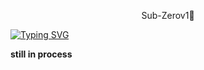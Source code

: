 <p align="center">
Sub-Zerov1💙


<a href="https://git.io/typing-svg"><img src="https://readme-typing-svg.demolab.com?font=Black+Ops+One&size=50&pause=1000&color=DAA520&center=true&width=910&height=100&lines=THANKS FOR CHOOSING +Sub-Zerov1💙;MULTI+DEVICE+WHATSAPP+BOT" alt="Typing SVG" /></a>
  </p>

**still in process**

